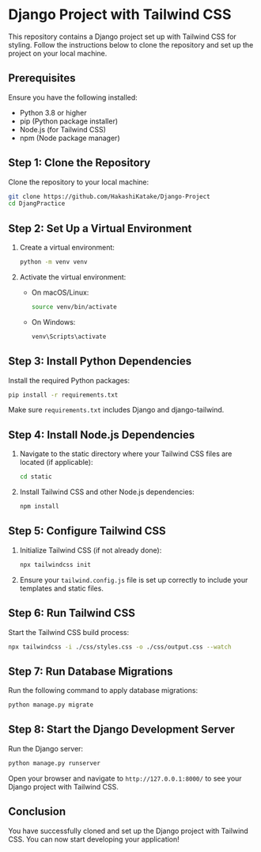 # Django Project with Tailwind CSS

This repository contains a Django project set up with Tailwind CSS for styling. Follow the instructions below to clone the repository and set up the project on your local machine.

## Prerequisites

Ensure you have the following installed:

- Python 3.8 or higher
- pip (Python package installer)
- Node.js (for Tailwind CSS)
- npm (Node package manager)

## Step 1: Clone the Repository

Clone the repository to your local machine:

```bash
git clone https://github.com/HakashiKatake/Django-Project
cd DjangPractice
```

## Step 2: Set Up a Virtual Environment

1. Create a virtual environment:

   ```bash
   python -m venv venv
   ```

2. Activate the virtual environment:

   - On macOS/Linux:

     ```bash
     source venv/bin/activate
     ```

   - On Windows:

     ```bash
     venv\Scripts\activate
     ```

## Step 3: Install Python Dependencies

Install the required Python packages:

```bash
pip install -r requirements.txt
```

Make sure `requirements.txt` includes Django and django-tailwind.

## Step 4: Install Node.js Dependencies

1. Navigate to the static directory where your Tailwind CSS files are located (if applicable):

   ```bash
   cd static
   ```

2. Install Tailwind CSS and other Node.js dependencies:

   ```bash
   npm install
   ```

## Step 5: Configure Tailwind CSS

1. Initialize Tailwind CSS (if not already done):

   ```bash
   npx tailwindcss init
   ```

2. Ensure your `tailwind.config.js` file is set up correctly to include your templates and static files.

## Step 6: Run Tailwind CSS

Start the Tailwind CSS build process:

```bash
npx tailwindcss -i ./css/styles.css -o ./css/output.css --watch
```

## Step 7: Run Database Migrations

Run the following command to apply database migrations:

```bash
python manage.py migrate
```

## Step 8: Start the Django Development Server

Run the Django server:

```bash
python manage.py runserver
```

Open your browser and navigate to `http://127.0.0.1:8000/` to see your Django project with Tailwind CSS.

## Conclusion

You have successfully cloned and set up the Django project with Tailwind CSS. You can now start developing your application!